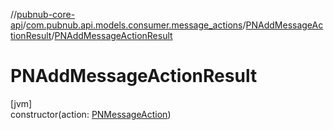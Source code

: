 //[pubnub-core-api](../../../index.md)/[com.pubnub.api.models.consumer.message_actions](../index.md)/[PNAddMessageActionResult](index.md)/[PNAddMessageActionResult](-p-n-add-message-action-result.md)

# PNAddMessageActionResult

[jvm]\
constructor(action: [PNMessageAction](../-p-n-message-action/index.md))
